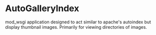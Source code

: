 # AutoGalleryIndex

mod_wsgi application designed to act similar to apache's autoindex but display thumbnail images. Primarily for viewing directories of images.
